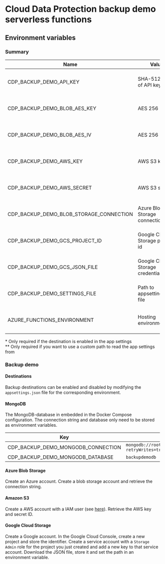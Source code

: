 # Cloud Data Protection backup demo serverless functions

## Environment variables

### Summary

| Name                                    | Value                            | Used by                         | Required |
|-----------------------------------------|----------------------------------|---------------------------------|----------|
| CDP_BACKUP_DEMO_API_KEY                 | SHA-512 hash of API key          | Backup demo serverless function | Yes      |
| CDP_BACKUP_DEMO_BLOB_AES_KEY            | AES 256 key                      | Backup demo serverless function | Yes      |
| CDP_BACKUP_DEMO_BLOB_AES_IV             | AES 256 iv                       | Backup demo serverless function | Yes      |
| CDP_BACKUP_DEMO_AWS_KEY                 | AWS S3 key                       | Backup demo serverless function | No *     |
| CDP_BACKUP_DEMO_AWS_SECRET              | AWS S3 secret                    | Backup demo serverless function | No *     |
| CDP_BACKUP_DEMO_BLOB_STORAGE_CONNECTION | Azure Blob Storage connection    | Backup demo serverless function | No *     |
| CDP_BACKUP_DEMO_GCS_PROJECT_ID          | Google Cloud Storage project id  | Backup demo serverless function | No *     |
| CDP_BACKUP_DEMO_GCS_JSON_FILE           | Google Cloud Storage credentials | Backup demo serverless function | No *     |
| CDP_BACKUP_DEMO_SETTINGS_FILE           | Path to appsettings.json file    | Backup demo serverless function | No **    |
| AZURE_FUNCTIONS_ENVIRONMENT             | Hosting environment              | Backup demo serverless function | Yes      |

&ast; Only required if the destination is enabled in the app settings\
&ast;&ast; Only required if you want to use a custom path to read the app settings from

### Backup demo

#### Destinations

Backup destinations can be enabled and disabled by modifying the `appsettings.json` file for the corresponding environment.

#### MongoDB

The MongoDB-database in embedded in the Docker Compose configuration. The connection string and database only need to be stored as environment variables.

| Key                                | Value                                                                          |
|------------------------------------|--------------------------------------------------------------------------------|
| CDP_BACKUP_DEMO_MONGODB_CONNECTION | `mongodb://root:mongodevelopment@localhost:27017/?retryWrites=true&w=majority` |
| CDP_BACKUP_DEMO_MONGODB_DATABASE   | `backupdemodb`                                                                 |

#### Azure Blob Storage

Create an Azure account. Create a blob storage account and retrieve the connection string.

#### Amazon S3

Create a AWS account with a IAM user (see [here](https://docs.aws.amazon.com/sdk-for-net/latest/developer-guide/quick-start-s3-1-cross.html#s3-1-cross-setup)). Retrieve the AWS key and secret ID.

#### Google Cloud Storage

Create a Google account. In the Google Cloud Console, create a new project and store the identifier. Create a service account with a `Storage Admin` role for the project you just created and add a new key to that service account. Download the JSON file, store it and set the path in an environment variable.
